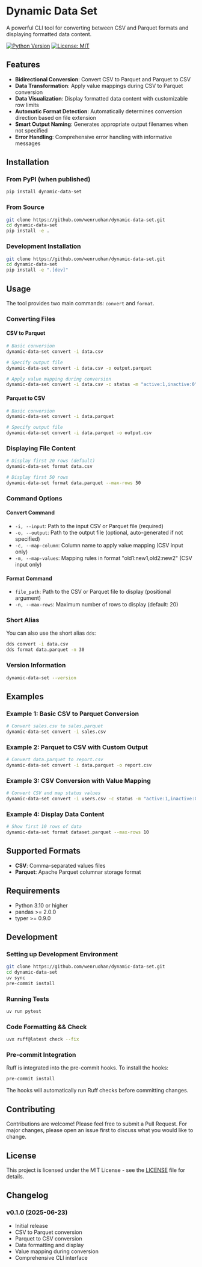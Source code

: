 # Dynamic Data Set

A powerful CLI tool for converting between CSV and Parquet formats and displaying formatted data content.

[![Python Version](https://img.shields.io/badge/python-3.10%2B-blue)](https://www.python.org/downloads/)
[![License: MIT](https://img.shields.io/badge/License-MIT-yellow.svg)](https://opensource.org/licenses/MIT)

## Features

- **Bidirectional Conversion**: Convert CSV to Parquet and Parquet to CSV
- **Data Transformation**: Apply value mappings during CSV to Parquet conversion
- **Data Visualization**: Display formatted data content with customizable row limits
- **Automatic Format Detection**: Automatically determines conversion direction based on file extension
- **Smart Output Naming**: Generates appropriate output filenames when not specified
- **Error Handling**: Comprehensive error handling with informative messages

## Installation

### From PyPI (when published)

```bash
pip install dynamic-data-set
```

### From Source

```bash
git clone https://github.com/wenruohan/dynamic-data-set.git
cd dynamic-data-set
pip install -e .
```

### Development Installation

```bash
git clone https://github.com/wenruohan/dynamic-data-set.git
cd dynamic-data-set
pip install -e ".[dev]"
```

## Usage

The tool provides two main commands: `convert` and `format`.

### Converting Files

#### CSV to Parquet

```bash
# Basic conversion
dynamic-data-set convert -i data.csv

# Specify output file
dynamic-data-set convert -i data.csv -o output.parquet

# Apply value mapping during conversion
dynamic-data-set convert -i data.csv -c status -m "active:1,inactive:0"
```

#### Parquet to CSV

```bash
# Basic conversion
dynamic-data-set convert -i data.parquet

# Specify output file
dynamic-data-set convert -i data.parquet -o output.csv
```

### Displaying File Content

```bash
# Display first 20 rows (default)
dynamic-data-set format data.csv

# Display first 50 rows
dynamic-data-set format data.parquet --max-rows 50
```

### Command Options

#### Convert Command

- `-i, --input`: Path to the input CSV or Parquet file (required)
- `-o, --output`: Path to the output file (optional, auto-generated if not specified)
- `-c, --map-column`: Column name to apply value mapping (CSV input only)
- `-m, --map-values`: Mapping rules in format "old1:new1,old2:new2" (CSV input only)

#### Format Command

- `file_path`: Path to the CSV or Parquet file to display (positional argument)
- `-n, --max-rows`: Maximum number of rows to display (default: 20)

### Short Alias

You can also use the short alias `dds`:

```bash
dds convert -i data.csv
dds format data.parquet -n 30
```

### Version Information

```bash
dynamic-data-set --version
```

## Examples

### Example 1: Basic CSV to Parquet Conversion

```bash
# Convert sales.csv to sales.parquet
dynamic-data-set convert -i sales.csv
```

### Example 2: Parquet to CSV with Custom Output

```bash
# Convert data.parquet to report.csv
dynamic-data-set convert -i data.parquet -o report.csv
```

### Example 3: CSV Conversion with Value Mapping

```bash
# Convert CSV and map status values
dynamic-data-set convert -i users.csv -c status -m "active:1,inactive:0,pending:2"
```

### Example 4: Display Data Content

```bash
# Show first 10 rows of data
dynamic-data-set format dataset.parquet --max-rows 10
```

## Supported Formats

- **CSV**: Comma-separated values files
- **Parquet**: Apache Parquet columnar storage format

## Requirements

- Python 3.10 or higher
- pandas >= 2.0.0
- typer >= 0.9.0

## Development

### Setting up Development Environment

```bash
git clone https://github.com/wenruohan/dynamic-data-set.git
cd dynamic-data-set
uv sync
pre-commit install
```

### Running Tests

```bash
uv run pytest
```

### Code Formatting && Check

```bash
uvx ruff@latest check --fix
```

### Pre-commit Integration

Ruff is integrated into the pre-commit hooks. To install the hooks:

```bash
pre-commit install
```

The hooks will automatically run Ruff checks before committing changes.

## Contributing

Contributions are welcome! Please feel free to submit a Pull Request. For major changes, please open an issue first to discuss what you would like to change.

## License

This project is licensed under the MIT License - see the [LICENSE](LICENSE) file for details.

## Changelog

### v0.1.0 (2025-06-23)

- Initial release
- CSV to Parquet conversion
- Parquet to CSV conversion
- Data formatting and display
- Value mapping during conversion
- Comprehensive CLI interface